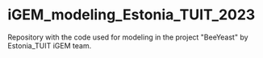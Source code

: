 # iGEM_modeling_Estonia_TUIT_2023
Repository with the code used for modeling in the project "BeeYeast" by Estonia_TUIT iGEM team.
